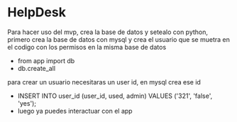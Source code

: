 # HelpDesk

Para hacer uso del mvp, crea la base de datos y setealo con python, primero crea la base de datos con mysql y crea el usuario que se muetra en el codigo con los permisos en la misma base de datos
- from app import db
- db.create_all

para crear un usuario necesitaras un user id, en mysql crea ese id
- INSERT INTO user_id (user_id, used, admin) VALUES ('321', 'false', 'yes');
- luego ya puedes interactuar con el app